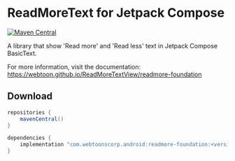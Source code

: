 # ReadMoreText for Jetpack Compose

[![Maven Central](https://img.shields.io/maven-central/v/com.webtoonscorp.android/readmore-foundation)](https://search.maven.org/artifact/com.webtoonscorp.android/readmore-foundation)

A library that show 'Read more' and 'Read less' text in Jetpack Compose BasicText.

For more information, visit the documentation: https://webtoon.github.io/ReadMoreTextView/readmore-foundation

## Download

```groovy
repositories {
    mavenCentral()
}

dependencies {
    implementation "com.webtoonscorp.android:readmore-foundation:<version>"
}
```

